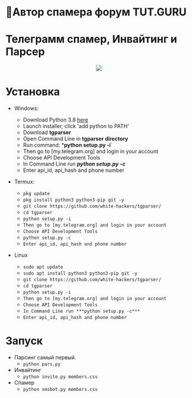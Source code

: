 🧾Автор спамера форум TUT.GURU
===================================
Телеграмм спамер, Инвайтинг и Парсер
===================================
<p align="center">
  <img src="https://downloader.disk.yandex.ru/preview/6c0c0c755828a2fa96aad64da3be3e5e84b275db7d9ab8c9b436ad39635a7bb2/62dc4955/5AF-szxvAniyOQi7Mg4djjcRclevLxS8Gi_2nqAfzp8juIrR7iskid2K283Iz_GPNXquCkoo2nuEQ0NSMba7dQ%3D%3D?uid=0&filename=68747470733a2f2f692e696d6775722e636f6d2f704b5530694f322e706e67.png&disposition=inline&hash=&limit=0&content_type=image%2Fpng&owner_uid=0&tknv=v2&size=2048x2048">
</p>

# Установка
* Windows:
  * Download Python 3.8 [here](https://www.python.org/downloads/release/python-38) 
  * Launch installer, click 'add python to PATH'
  * Download **tgparser**
  * Open Command Line in **tgparser directory**
  * Run command: ***python setup.py -i**`
  * Then go to [my.telegram.org] and login in your account
  * Choose API Development Tools
  * In Command Line run ***python setup.py -c***
  * Enter api_id, api_hash and phone number
  
* Termux:
  * `pkg update`
  * `pkg install python3 python3-pip git -y`
  * `git clone https://github.com/white-hackers/tgparser/`
  * `cd tgparser`
  * `python setup.py -i`
  * `Then go to [my.telegram.org] and login in your account`
  * `Choose API Development Tools`
  * `python setup.py -c`
  * `Enter api_id, api_hash and phone number`
* Linux
  * `sudo apt update`
  * `sudo apt install python3 python3-pip git -y`
  * `git clone https://github.com/white-hackers/tgparser/`
  * `cd tgparser`
  * `python setup.py -i`
  * `Then go to [my.telegram.org] and login in your account`
  * `Choose API Development Tools`
  * `In Command Line run ***python setup.py -c***`
  * `Enter api_id, api_hash and phone number`

# Запуск
* Парсинг самый первый. 
  * `python pars.py`
* Инвайтинг 
  * `python invite.py members.csv`
* Спамер
  * `python smsbot.py members.csv`
